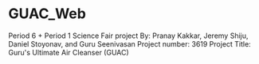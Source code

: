 # GUAC_Web

Period 6 + Period 1 
Science Fair project
By: Pranay Kakkar, Jeremy Shiju, Daniel Stoyonav, and Guru Seenivasan
Project number: 3619
Project Title: Guru's Ultimate Air Cleanser (GUAC)
